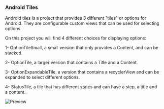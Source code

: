### Android Tiles

Android tiles is a project that provides 3 different "tiles" or options for Android. They are configurable custom views that can be used
for selecting options.

On this project you will find 4 different choices for displaying options:

1- OptionTileSmall, a small version that only provides a Content, and can be stacked.

2- OptionTile, a larger version that contains a Title and a Content.

3- OptionExpandableTile, a version that contains a recyclerView and can be expanded to select different options.

4- StatusTile, a tile that has different states and can have a step, a title and a content.

![Preview](http://i.imgur.com/YQfwGIOl.png)
